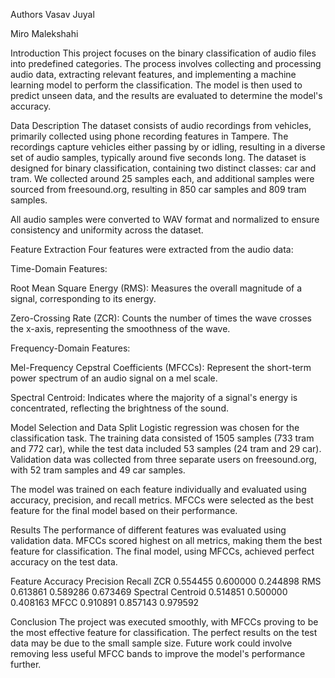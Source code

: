 Authors
Vasav Juyal

Miro Malekshahi

Introduction
This project focuses on the binary classification of audio files into predefined categories. The process involves collecting and processing audio data, extracting relevant features, and implementing a machine learning model to perform the classification. The model is then used to predict unseen data, and the results are evaluated to determine the model's accuracy.

Data Description
The dataset consists of audio recordings from vehicles, primarily collected using phone recording features in Tampere. The recordings capture vehicles either passing by or idling, resulting in a diverse set of audio samples, typically around five seconds long. The dataset is designed for binary classification, containing two distinct classes: car and tram. We collected around 25 samples each, and additional samples were sourced from freesound.org, resulting in 850 car samples and 809 tram samples.

All audio samples were converted to WAV format and normalized to ensure consistency and uniformity across the dataset.

Feature Extraction
Four features were extracted from the audio data:

Time-Domain Features:

Root Mean Square Energy (RMS): Measures the overall magnitude of a signal, corresponding to its energy.

Zero-Crossing Rate (ZCR): Counts the number of times the wave crosses the x-axis, representing the smoothness of the wave.

Frequency-Domain Features:

Mel-Frequency Cepstral Coefficients (MFCCs): Represent the short-term power spectrum of an audio signal on a mel scale.

Spectral Centroid: Indicates where the majority of a signal's energy is concentrated, reflecting the brightness of the sound.

Model Selection and Data Split
Logistic regression was chosen for the classification task. The training data consisted of 1505 samples (733 tram and 772 car), while the test data included 53 samples (24 tram and 29 car). Validation data was collected from three separate users on freesound.org, with 52 tram samples and 49 car samples.

The model was trained on each feature individually and evaluated using accuracy, precision, and recall metrics. MFCCs were selected as the best feature for the final model based on their performance.

Results
The performance of different features was evaluated using validation data. MFCCs scored highest on all metrics, making them the best feature for classification. The final model, using MFCCs, achieved perfect accuracy on the test data.

Feature	Accuracy	Precision	Recall
ZCR	0.554455	0.600000	0.244898
RMS	0.613861	0.589286	0.673469
Spectral Centroid	0.514851	0.500000	0.408163
MFCC	0.910891	0.857143	0.979592

Conclusion
The project was executed smoothly, with MFCCs proving to be the most effective feature for classification. The perfect results on the test data may be due to the small sample size. Future work could involve removing less useful MFCC bands to improve the model's performance further.

